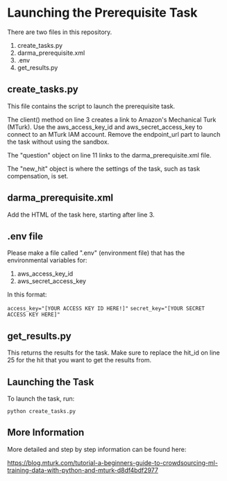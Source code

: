 # Launching the Prerequisite Task

There are two files in this repository.
1. create_tasks.py
2. darma_prerequisite.xml
3. .env
4. get_results.py

## create_tasks.py

This file contains the script to launch the prerequisite task.

The client() method on line 3 creates a link to Amazon's Mechanical Turk (MTurk). Use the aws_access_key_id and aws_secret_access_key to connect to an MTurk IAM account. Remove the endpoint_url part to launch the task without using the sandbox.

The "question" object on line 11 links to the darma_prerequisite.xml file.

The "new_hit" object is where the settings of the task, such as task compensation, is set.

## darma_prerequisite.xml

Add the HTML of the task here, starting after line 3.

## .env file

Please make a file called ".env" (environment file) that has the environmental variables for:
1. aws_access_key_id
2. aws_secret_access_key

In this format:

`access_key="[YOUR ACCESS KEY ID HERE!]"`
`secret_key="[YOUR SECRET ACCESS KEY HERE]"`

## get_results.py

This returns the results for the task. Make sure to replace the hit_id on line 25 for the hit that you want to get the results from.

## Launching the Task

To launch the task, run:

`python create_tasks.py`

## More Information

More detailed and step by step information can be found here:

<https://blog.mturk.com/tutorial-a-beginners-guide-to-crowdsourcing-ml-training-data-with-python-and-mturk-d8df4bdf2977>